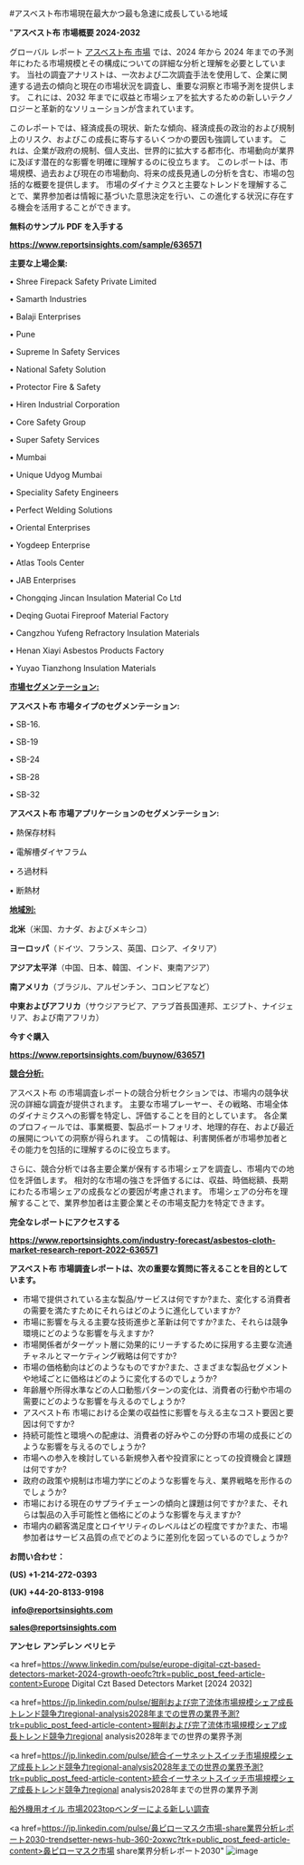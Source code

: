 #アスベスト布市場現在最大かつ最も急速に成長している地域

"<strong>アスベスト布 市場概要 2024-2032</strong>

グローバル レポート <a href=https://www.reportsinsights.com/sample/636571>アスベスト布 市場</a> では、2024 年から 2024 年までの予測年にわたる市場規模とその構成についての詳細な分析と理解を必要としています。 当社の調査アナリストは、一次および二次調査手法を使用して、企業に関連する過去の傾向と現在の市場状況を調査し、重要な洞察と市場予測を提供します。 これには、2032 年までに収益と市場シェアを拡大​​するための新しいテクノロジーと革新的なソリューションが含まれています。

このレポートでは、経済成長の現状、新たな傾向、経済成長の政治的および規制上のリスク、およびこの成長に寄与するいくつかの要因も強調しています。 これは、企業が政府の規制、個人支出、世界的に拡大する都市化、市場動向が業界に及ぼす潜在的な影響を明確に理解するのに役立ちます。 このレポートは、市場規模、過去および現在の市場動向、将来の成長見通しの分析を含む、市場の包括的な概要を提供します。 市場のダイナミクスと主要なトレンドを理解することで、業界参加者は情報に基づいた意思決定を行い、この進化する状況に存在する機会を活用することができます。

<strong><b>無料のサンプル PDF を入手する</b></strong>

<a href=https://www.reportsinsights.com/sample/636571><strong><u>https://www.reportsinsights.com/sample/636571</u></strong></a>

<strong>主要な上場企業:</strong>

• Shree Firepack Safety Private Limited

• Samarth Industries

• Balaji Enterprises

• Pune

• Supreme In Safety Services

• National Safety Solution

• Protector Fire & Safety

• Hiren Industrial Corporation

• Core Safety Group

• Super Safety Services

• Mumbai

• Unique Udyog Mumbai

• Speciality Safety Engineers

• Perfect Welding Solutions

• Oriental Enterprises

• Yogdeep Enterprise

• Atlas Tools Center

• JAB Enterprises

• Chongqing Jincan Insulation Material Co Ltd

• Deqing Guotai Fireproof Material Factory

• Cangzhou Yufeng Refractory Insulation Materials

• Henan Xiayi Asbestos Products Factory

• Yuyao Tianzhong Insulation Materials

<strong><u>市場セグメンテーション</u></strong><strong><u>:</u></strong>

<strong>アスベスト布 市場タイプのセグメンテーション:</strong>

• SB-16.

• SB-19

• SB-24

• SB-28

• SB-32

<strong>アスベスト布 市場アプリケーションのセグメンテーション:</strong>

• 熱保存材料

• 電解槽ダイヤフラム

• ろ過材料

• 断熱材

<strong><u>地域別</u></strong><strong><u>:</u></strong>

<strong>北米</strong>（米国、カナダ、およびメキシコ）

<strong>ヨーロッパ</strong>（ドイツ、フランス、英国、ロシア、イタリア）

<strong>アジア太平洋</strong>（中国、日本、韓国、インド、東南アジア）

<strong>南アメリカ</strong>（ブラジル、アルゼンチン、コロンビアなど）

<strong>中東およびアフリカ</strong>（サウジアラビア、アラブ首長国連邦、エジプト、ナイジェリア、および南アフリカ）

<strong>今すぐ購入</strong>

<a href=https://www.reportsinsights.com/buynow/636571><strong><u>https://www.reportsinsights.com/buynow/636571</u></strong></a>

<strong><u>競合分析:</u></strong>

アスベスト布 の市場調査レポートの競合分析セクションでは、市場内の競争状況の詳細な調査が提供されます。 主要な市場プレーヤー、その戦略、市場全体のダイナミクスへの影響を特定し、評価することを目的としています。 各企業のプロフィールでは、事業概要、製品ポートフォリオ、地理的存在、および最近の展開についての洞察が得られます。 この情報は、利害関係者が市場参加者とその能力を包括的に理解するのに役立ちます。

さらに、競合分析では各主要企業が保有する市場シェアを調査し、市場内での地位を評価します。 相対的な市場の強さを評価するには、収益、時価総額、長期にわたる市場シェアの成長などの要因が考慮されます。 市場シェアの分布を理解することで、業界参加者は主要企業とその市場支配力を特定できます。

<strong>完全なレポートにアクセスする</strong>

<a href=https://www.reportsinsights.com/industry-forecast/asbestos-cloth-market-research-report-2022-636571><strong><u><b>https://www.reportsinsights.com/industry-forecast/asbestos-cloth-market-research-report-2022-636571</b></u></strong></a>

<strong><b>アスベスト布 市場調査レポートは、次の重要な質問に答えることを目的としています。</b></strong>
<ul>
  <li>市場で提供されている主な製品/サービスは何ですか?また、変化する消費者の需要を満たすためにそれらはどのように進化していますか?</li>
  <li>市場に影響を与える主要な技術進歩と革新は何ですか?また、それらは競争環境にどのような影響を与えますか?</li>
  <li>市場関係者がターゲット層に効果的にリーチするために採用する主要な流通チャネルとマーケティング戦略は何ですか?</li>
  <li>市場の価格動向はどのようなものですか?また、さまざまな製品セグメントや地域ごとに価格はどのように変化するのでしょうか?</li>
  <li>年齢層や所得水準などの人口動態パターンの変化は、消費者の行動や市場の需要にどのような影響を与えるのでしょうか?</li>
  <li>アスベスト布 市場における企業の収益性に影響を与える主なコスト要因と要因は何ですか?</li>
  <li>持続可能性と環境への配慮は、消費者の好みやこの分野の市場の成長にどのような影響を与えるのでしょうか?</li>
  <li>市場への参入を検討している新規参入者や投資家にとっての投資機会と課題は何ですか?</li>
  <li>政府の政策や規制は市場力学にどのような影響を与え、業界戦略を形作るのでしょうか?</li>
  <li>市場における現在のサプライチェーンの傾向と課題は何ですか?また、それらは製品の入手可能性と価格にどのような影響を与えますか?</li>
  <li>市場内の顧客満足度とロイヤリティのレベルはどの程度ですか?また、市場参加者はサービス品質の点でどのように差別化を図っているのでしょうか?</li>
</ul>
<strong>お問い合わせ：</strong>

<strong>(US) +1-214-272-0393</strong>

<strong>(UK) +44-20-8133-9198</strong>

<strong> </strong><a href=info@reportsinsights.com><strong><u>info@reportsinsights.com</u></strong></a>

<a href=sales@reportsinsights.com><strong><u>sales@reportsinsights.com</u></strong></a>

<strong>アンセレ アンデレン ベリヒテ</strong>

<a href=https://www.linkedin.com/pulse/europe-digital-czt-based-detectors-market-2024-growth-oeofc?trk=public_post_feed-article-content>Europe Digital Czt Based Detectors Market [2024 2032]</a>

<a href=https://jp.linkedin.com/pulse/掘削および完了流体市場規模シェア成長トレンド競争力regional-analysis2028年までの世界の業界予測?trk=public_post_feed-article-content>掘削および完了流体市場規模シェア成長トレンド競争力regional analysis2028年までの世界の業界予測</a>

<a href=https://jp.linkedin.com/pulse/統合イーサネットスイッチ市場規模シェア成長トレンド競争力regional-analysis2028年までの世界の業界予測?trk=public_post_feed-article-content>統合イーサネットスイッチ市場規模シェア成長トレンド競争力regional analysis2028年までの世界の業界予測</a>

<a href=https://www.linkedin.com/pulse/船外機用オイル-市場2023topベンダーによる新しい調査-healthscope-news-245/>船外機用オイル 市場2023topベンダーによる新しい調査</a>

<a href=https://jp.linkedin.com/pulse/鼻ピローマスク市場-share業界分析レポート2030-trendsetter-news-hub-360-2oxwc?trk=public_post_feed-article-content>鼻ピローマスク市場 share業界分析レポート2030</a>"
![image](https://github.com/ahaan12367/RIMarket24/assets/158471582/4b70c215-561e-40ae-9033-8151c4fccbf8)
